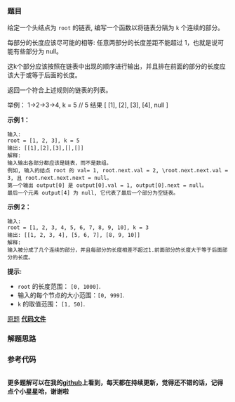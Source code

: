 ### 题目
给定一个头结点为 `root` 的链表, 编写一个函数以将链表分隔为 `k` 个连续的部分。

每部分的长度应该尽可能的相等: 任意两部分的长度差距不能超过 1，也就是说可能有些部分为 null。

这k个部分应该按照在链表中出现的顺序进行输出，并且排在前面的部分的长度应该大于或等于后面的长度。

返回一个符合上述规则的链表的列表。

举例： 1->2->3->4, k = 5 // 5 结果 [ [1], [2], [3], [4], null ]

**示例 1：**

    
    
    输入: 
    root = [1, 2, 3], k = 5
    输出: [[1],[2],[3],[],[]]
    解释:
    输入输出各部分都应该是链表，而不是数组。
    例如, 输入的结点 root 的 val= 1, root.next.val = 2, \root.next.next.val = 3, 且 root.next.next.next = null。
    第一个输出 output[0] 是 output[0].val = 1, output[0].next = null。
    最后一个元素 output[4] 为 null, 它代表了最后一个部分为空链表。
    

**示例 2：**

    
    
    输入: 
    root = [1, 2, 3, 4, 5, 6, 7, 8, 9, 10], k = 3
    输出: [[1, 2, 3, 4], [5, 6, 7], [8, 9, 10]]
    解释:
    输入被分成了几个连续的部分，并且每部分的长度相差不超过1.前面部分的长度大于等于后面部分的长度。
    



**提示:**

  * `root` 的长度范围： `[0, 1000]`.
  * 输入的每个节点的大小范围：`[0, 999]`.
  * `k` 的取值范围： `[1, 50]`.



[原题](https://leetcode-cn.com/problems/split-linked-list-in-parts/)    **[代码文件]()**


### 解题思路




### 参考代码

```go


```




**更多题解可以在我的[github](https://github.com/LZH139/leetcode_Go)上看到，每天都在持续更新，觉得还不错的话，记得点个小星星哈，谢谢啦**
